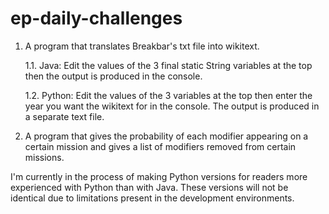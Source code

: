# ep-daily-challenges
1) A program that translates Breakbar's txt file into wikitext.

    1.1. Java: Edit the values of the 3 final static String variables at the top then the output is produced in the console.

    1.2. Python: Edit the values of the 3 variables at the top then enter the year you want the wikitext for in the console. The output is produced in a separate text file.

2) A program that gives the probability of each modifier appearing on a certain mission and gives a list of modifiers removed from certain missions.

I'm currently in the process of making Python versions for readers more experienced with Python than with Java. These versions will not be identical due to limitations present in the development environments.
